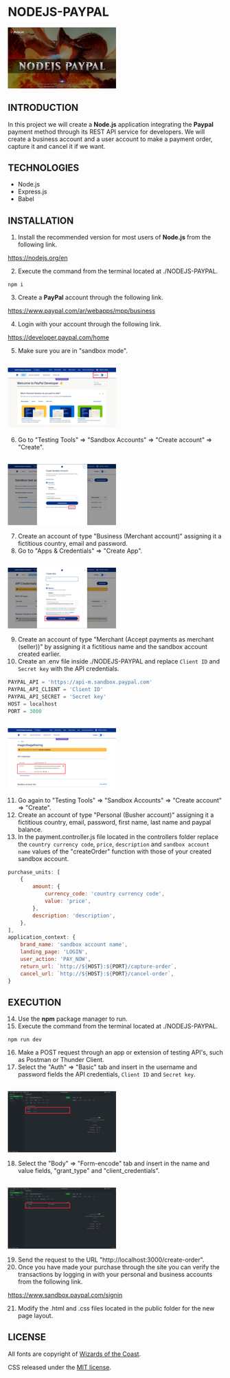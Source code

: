 # NODEJS-PAYPAL

<img width="50%" src="./src/public/images/nodejs_paypal_template.png" />

## INTRODUCTION

In this project we will create a **Node.js** application integrating the **Paypal** payment method through its REST API service for developers.
We will create a business account and a user account to make a payment order, capture it and cancel it if we want.

## TECHNOLOGIES

- Node.js
- Express.js
- Babel

## INSTALLATION

1. Install the recommended version for most users of **Node.js** from the following link.

https://nodejs.org/en

2. Execute the command from the terminal located at ./NODEJS-PAYPAL.

```shell
npm i
```

3. Create a **PayPal** account through the following link.

https://www.paypal.com/ar/webapps/mpp/business

4. Login with your account through the following link.

https://developer.paypal.com/home

5. Make sure you are in "sandbox mode".

<br />

<img width="50%" src="./src/public/images/developer_paypal_home.png" />

<br />

6. Go to "Testing Tools" => "Sandbox Accounts" => "Create account" => "Create".

<br />

<img width="50%" src="./src/public/images/sandbox_account.png" />

<br />

7. Create an account of type "Business (Merchant account)" assigning it a fictitious country, email and password.
8. Go to "Apps & Credentials" => "Create App".

<br />

<img width="50%" src="./src/public/images/app_account.png" />

<br />

9. Create an account of type "Merchant (Accept payments as merchant (seller))" by assigning it a fictitious name and the sandbox account created earlier.
10. Create an .env file inside ./NODEJS-PAYPAL and replace `Client ID` and `Secret key` with the API credentials.

```js
PAYPAL_API = 'https://api-m.sandbox.paypal.com'
PAYPAL_API_CLIENT = 'Client ID'
PAYPAL_API_SECRET = 'Secret key'
HOST = localhost
PORT = 3000
```

<br />

<img width="50%" src="./src/public/images/api_credentials.png" />

<br />

11. Go again to "Testing Tools" => "Sandbox Accounts" => "Create account" => "Create".
12. Create an account of type "Personal (Busher account)" assigning it a fictitious country, email, password, first name, last name and paypal balance.
13. In the payment.controller.js file located in the controllers folder replace the `country currency code`, `price`, `description` and `sandbox account name` values of the "createOrder" function with those of your created sandbox account.

```js
purchase_units: [
	{
		amount: {
			currency_code: 'country currency code',
			value: 'price',
		},
		description: 'description',
	},
],
application_context: {
	brand_name: 'sandbox account name',
	landing_page: 'LOGIN',
	user_action: 'PAY_NOW',
	return_url: `http://${HOST}:${PORT}/capture-order`,
	cancel_url: `http://${HOST}:${PORT}/cancel-order`,
}
```

## EXECUTION

14. Use the **npm** package manager to run.
15. Execute the command from the terminal located at ./NODEJS-PAYPAL.

```shell
npm run dev
```

16. Make a POST request through an app or extension of testing API's, such as Postman or Thunder Client.
17. Select the "Auth" => "Basic" tab and insert in the username and password fields the API credentials, `Client ID` and `Secret key`.

<br />

<img width="50%" src="./src/public/images/post_auth_request.png" />

<br />

18. Select the "Body" => "Form-encode" tab and insert in the name and value fields, "grant_type" and "client_credentials".

<br />

<img width="50%" src="./src/public/images/body_request_post.png" />

<br />

19. Send the request to the URL "http://localhost:3000/create-order".
20. Once you have made your purchase through the site you can verify the transactions by logging in with your personal and business accounts from the following link.

https://www.sandbox.paypal.com/signin

21. Modify the .html and .css files located in the public folder for the new page layout.

## LICENSE

All fonts are copyright of [Wizards of the Coast](http://magicthegathering.com).

CSS released under the [MIT license](https://github.com/Saeris/typeface-beleren-bold/blob/master/LICENSE.md).
